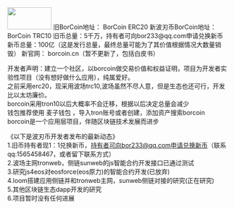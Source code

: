 <img width="100" height="50" src="http://file.bor233.cn/%E5%BC%80%E5%8F%91%E8%80%85%E5%9B%BE.jpg">  
旧BorCoin地址： BorCoin ERC20  
新波刃币BorCoin地址： BorCoin TRC10  
旧币总量：5千万，持有者可向bor233@qq.com申请兑换新币  
新币总量：100亿（这是发行总量，最终总量可能为了其价值根据情况大数量销毁）  
新官网： borcoin.cn（暂不更新了，包括白皮书）  

开发者声明：建立一个社区，以borcoin做交易价值和权益证明，项目为开发者实验性项目（没有想好做什么应用），纯属爱好。  
之前采用erc20，现采用波场trc10,波场虽然不尽人意，但是生态也还可行，开发比以太坊廉价。  
borcoin采用tron10以后大概率不会迁移，根据以后决定总量会减少  
钱包推荐使用 麦子钱包 ，导入tron账号或者创建，添加资产搜索borcoin  
borcoin是一个应用层项目，伴随区块链技术发展而进步  


《以下是波刃币开发者发布的最新动态》  
1.旧币持有者现1：1兑换新币，持有者可向bor233@qq.com申请兑换新币（联系qq:1565458467，或者留下联系方式）  
2.波场主网tronweb，侧链sunweb的js智能合约开发接口已通过测试  
3.研究js4eos对eosforce(eos原力)的智能合约开发(已放弃)  
4.loom搭建应用侧链并和tronweb主网，sunweb侧链对接的研究(正在研究)  
5.其他区块链生态dapp开发的研究  
6.项目暂时没有任何进展  

